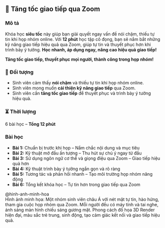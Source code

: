 ## 📌 Tăng tốc giao tiếp qua Zoom  

### Mô tả  
Khóa học **siêu tốc** này giúp bạn giải quyết ngay vấn đề nói chậm, thiếu tự tin khi họp nhóm online. Với **12 phút** học tập cô đọng, bạn sẽ nắm bắt những kỹ năng giao tiếp hiệu quả qua Zoom, giúp tự tin và thuyết phục hơn khi trình bày ý tưởng. **Học nhanh, áp dụng ngay, nâng cao hiệu quả giao tiếp!**

**Tăng tốc giao tiếp, thuyết phục mọi người, thành công trong họp nhóm!**

### 🎯 Đối tượng  
- Sinh viên cảm thấy **nói chậm** và thiếu tự tin khi họp nhóm online.  
- Sinh viên mong muốn **cải thiện kỹ năng giao tiếp** qua Zoom.  
- Sinh viên cần **tăng tốc giao tiếp** để thuyết phục và trình bày ý tưởng hiệu quả.  

### ⏳ Thời lượng  
6 bài học – **Tổng 12 phút**

### Bài học  
- **Bài 1:** Chuẩn bị trước khi họp – Nắm chắc nội dung và mục tiêu  
- **Bài 2:** Kỹ thuật mở đầu ấn tượng – Thu hút sự chú ý ngay từ đầu  
- **Bài 3:** Sử dụng ngôn ngữ cơ thể và giọng điệu qua Zoom – Giao tiếp hiệu quả hơn  
- **Bài 4:** Kỹ thuật trình bày ý tưởng ngắn gọn và rõ ràng  
- **Bài 5:** Tương tác và phản hồi nhanh – Tạo môi trường họp nhóm năng động  
- **Bài 6:** Tổng kết khóa học – Tự tin hơn trong giao tiếp qua Zoom  

@hinh-anh-minh-hoa  
Hình ảnh minh họa: Một nhóm sinh viên châu Á với nét mặt tự tin, hào hứng, tham gia cuộc họp nhóm qua Zoom. Mỗi người đều có máy tính và tai nghe, ánh sáng màn hình chiếu sáng gương mặt. Phong cách đồ họa 3D Render hiện đại, màu sắc trẻ trung, sinh động, tạo cảm giác kết nối và giao tiếp hiệu quả.